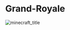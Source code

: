#                                                  Grand-Royale
![minecraft_title](https://github.com/user-attachments/assets/dfaa3c9b-b886-4a73-bd04-66027b3d441b)
